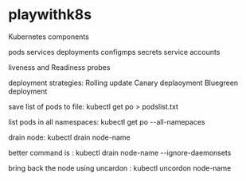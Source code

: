 # playwithk8s


Kubernetes components

pods
services
deployments
configmps
secrets
service accounts

liveness and Readiness probes

deployment strategies:
Rolling update
Canary deplaoyment
Bluegreen deployment


save list of pods to file:
kubectl get po > podslist.txt

list pods in all namespaces:
kubectl get po --all-namepaces

drain node:
kubectl drain node-name

better command is :
kubectl drain node-name --ignore-daemonsets

bring back the node using uncardon : 
kubectl uncordon node-name

